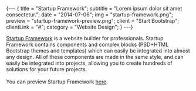 {---
{
  title = "Startup Framework";
  subtitle = "Lorem ipsum dolor sit amet consectetur.";
  date = "2014-07-06";
  img = "startup-framework.png";
  preview = "startup-framework-preview.png";
  client = "Start Bootstrap";
  clientLink = "#";
  category = "Website Design";
}
---}

[Startup Framework](//designmodo.com/startup/?u=787) is a website builder for professionals. Startup Framework contains components and complex blocks (PSD+HTML Bootstrap themes and templates) which can easily be integrated into almost any design. All of these components are made in the same style, and can easily be integrated into projects, allowing you to create hundreds of solutions for your future projects. <br><br>You can preview Startup Framework [here](//designmodo.com/startup/?u=787).
